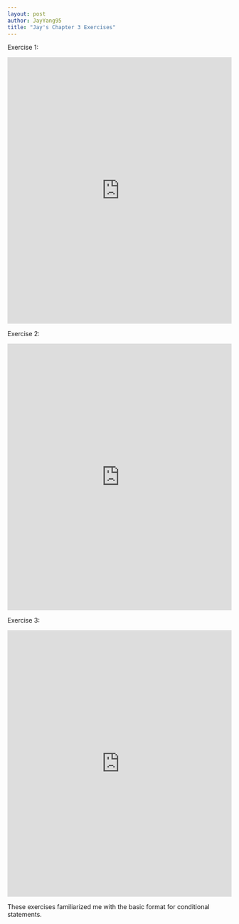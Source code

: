 ```yaml
---
layout: post
author: JayYang95
title: "Jay's Chapter 3 Exercises"
---
```


Exercise 1:
<iframe src="https://trinket.io/embed/python/17a6f341a8" width="100%" height="600" frameborder="0" marginwidth="0" marginheight="0" allowfullscreen></iframe>

Exercise 2:
<iframe src="https://trinket.io/embed/python/b235020ebe" width="100%" height="600" frameborder="0" marginwidth="0" marginheight="0" allowfullscreen></iframe>

Exercise 3:
<iframe src="https://trinket.io/embed/python/84f3418ced" width="100%" height="600" frameborder="0" marginwidth="0" marginheight="0" allowfullscreen></iframe>

These exercises familiarized me with the basic format for conditional statements.
